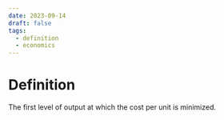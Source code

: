 ```yaml
---
date: 2023-09-14
draft: false
tags:
  - definition
  - economics
---
```

# Definition

The first level of output at which the cost per unit is minimized.